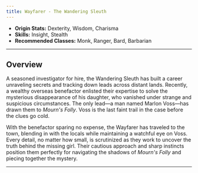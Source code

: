 ```yaml
---
title: Wayfarer - The Wandering Sleuth
---
```



- **Origin Stats:** Dexterity, Wisdom, Charisma  
- **Skills:** Insight, Stealth  
- **Recommended Classes:** Monk, Ranger, Bard, Barbarian  

---

## Overview

A seasoned investigator for hire, the Wandering Sleuth has built a career unraveling secrets and tracking down leads across distant lands. Recently, a wealthy overseas benefactor enlisted their expertise to solve the mysterious disappearance of his daughter, who vanished under strange and suspicious circumstances. The only lead—a man named Marlon Voss—has drawn them to *Mourn's Folly*. Voss is the last faint trail in the case before the clues go cold.

With the benefactor sparing no expense, the Wayfarer has traveled to the town, blending in with the locals while maintaining a watchful eye on Voss. Every detail, no matter how small, is scrutinized as they work to uncover the truth behind the missing girl. Their cautious approach and sharp instincts position them perfectly for navigating the shadows of *Mourn's Folly* and piecing together the mystery.

---
